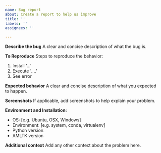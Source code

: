 ```yaml
---
name: Bug report
about: Create a report to help us improve
title: ''
labels: ''
assignees: ''

---
```


**Describe the bug**
A clear and concise description of what the bug is.

**To Reproduce**
Steps to reproduce the behavior:
1. Install '...'
2. Execute '....'
3. See error

**Expected behavior**
A clear and concise description of what you expected to happen.

**Screenshots**
If applicable, add screenshots to help explain your problem.

**Environment and Installation:**
 - OS: [e.g. Ubuntu, OSX, Windows]
 - Environment: [e.g. system, conda, virtualenv]
 - Python version:
 - AMLTK version

**Additional context**
Add any other context about the problem here.
